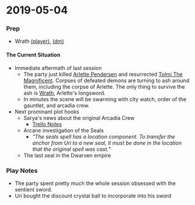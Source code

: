 <!-- TITLE: 20190504 -->
<!-- SUBTITLE: A quick summary of 20190504 -->

# 2019-05-04
### Prep
* Wrath [(player)](/things/wrath), [(dm)](/private/dungeon-master/things/wrath)

#### The Current Situation
* Immediate aftermath of last session
	* The party just killed [Arlette Pendersen](/public/people/npcs/arlette-pendersen) and resurrected [Tolmi The Magnificent](/public/people/npcs/tolmi-the-magnificent). Corpses of defeated demons are turning to ash around them, including the corpse of Arlette. The only thing to survive the ash is [Wrath](/things/wrath), Arlette's longsword.
	* In minutes the scene will be swarming with city watch, order of the gauntlet, and arcadia crew. 
* Next prominant plot hooks
	* Sarya's news about the original Arcadia Crew
		* [Trello Notes](https://trello.com/c/HbGZtWxO/79-sarya-has-news-about-the-original-arcadia-crew)
	* Arcane investigation of the Seals
		* *"The seals spell has a location component. To transfer the anchor from Uri to a new seal, it must be done in the location that the original spell was cast."*
	* The last seal in the Dwarven empire

### Play Notes

* The party spent pretty much the whole session obsessed with the sentient sword.
* Uri bought the discount crystal ball to incorporate into his sword
